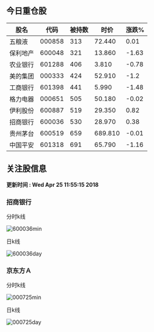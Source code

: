 
## 今日重仓股 

|股名|代码|被持数|时价|涨跌%|
|---|---|---|---|---|
|五粮液|000858|313|72.440|0.01|
|保利地产|600048|321|13.860|-1.63|
|农业银行|601288|406|3.810|-0.78|
|美的集团|000333|424|52.910|-1.2|
|工商银行|601398|441|5.990|-1.48|
|格力电器|000651|505|50.180|-0.02|
|伊利股份|600887|519|29.350|0.82|
|招商银行|600036|530|28.970|0.38|
|贵州茅台|600519|659|689.810|-0.01|
|中国平安|601318|691|65.790|-1.16|

## 关注股信息
**更新时间 : Wed Apr 25 11:55:15 2018**
### 招商银行 
分时k线

![600036min](http://image.sinajs.cn/newchart/min/n/sh600036.gif)

日k线

![600036day](http://image.sinajs.cn/newchart/daily/n/sh600036.gif)

### 京东方Ａ 
分时k线

![000725min](http://image.sinajs.cn/newchart/min/n/sz000725.gif)

日k线

![000725day](http://image.sinajs.cn/newchart/daily/n/sz000725.gif)
